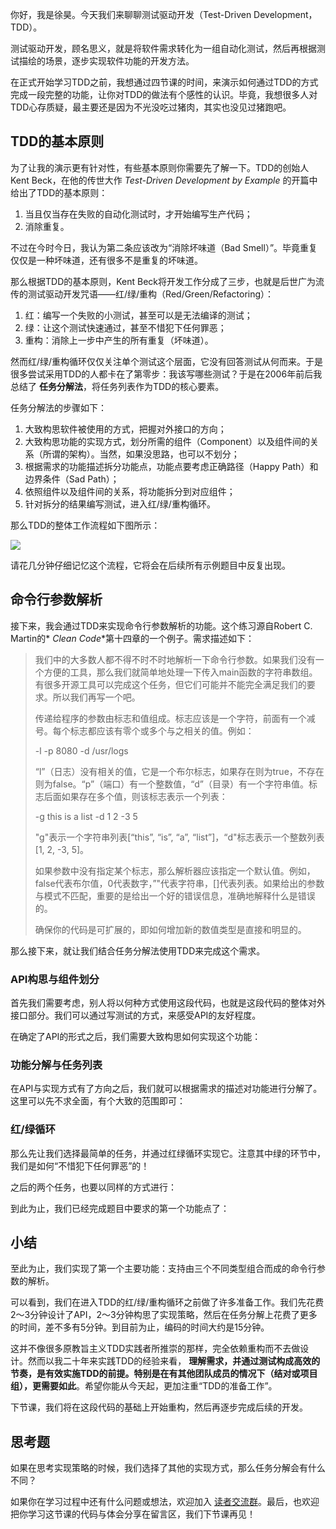 你好，我是徐昊。今天我们来聊聊测试驱动开发（Test-Driven Development，TDD）。

测试驱动开发，顾名思义，就是将软件需求转化为一组自动化测试，然后再根据测试描绘的场景，逐步实现软件功能的开发方法。

在正式开始学习TDD之前，我想通过四节课的时间，来演示如何通过TDD的方式完成一段完整的功能，让你对TDD的做法有个感性的认识。毕竟，我想很多人对TDD心存质疑，最主要还是因为不光没吃过猪肉，其实也没见过猪跑吧。

## TDD的基本原则

为了让我的演示更有针对性，有些基本原则你需要先了解一下。TDD的创始人Kent Beck，在他的传世大作 _Test-Driven Development by Example_ 的开篇中给出了TDD的基本原则：

1. 当且仅当存在失败的自动化测试时，才开始编写生产代码；
2. 消除重复。

不过在今时今日，我认为第二条应该改为“消除坏味道（Bad Smell）”。毕竟重复仅仅是一种坏味道，还有很多不是重复的坏味道。

那么根据TDD的基本原则，Kent Beck将开发工作分成了三步，也就是后世广为流传的测试驱动开发咒语——红/绿/重构（Red/Green/Refactoring）：

1. 红：编写一个失败的小测试，甚至可以是无法编译的测试；
2. 绿：让这个测试快速通过，甚至不惜犯下任何罪恶；
3. 重构：消除上一步中产生的所有重复（坏味道）。

然而红/绿/重构循环仅仅关注单个测试这个层面，它没有回答测试从何而来。于是很多尝试采用TDD的人都卡在了第零步：我该写哪些测试？于是在2006年前后我总结了 **任务分解法**，将任务列表作为TDD的核心要素。

任务分解法的步骤如下：

1. 大致构思软件被使用的方式，把握对外接口的方向；
2. 大致构思功能的实现方式，划分所需的组件（Component）以及组件间的关系（所谓的架构）。当然，如果没思路，也可以不划分；
3. 根据需求的功能描述拆分功能点，功能点要考虑正确路径（Happy Path）和边界条件（Sad Path）；
4. 依照组件以及组件间的关系，将功能拆分到对应组件；
5. 针对拆分的结果编写测试，进入红/绿/重构循环。

那么TDD的整体工作流程如下图所示：

![](https://static001.geekbang.org/resource/image/17/e4/17482a8f6fb89d85d0c9974414fd7fe4.jpg?wh=2283x1286)

请花几分钟仔细记忆这个流程，它将会在后续所有示例题目中反复出现。

## 命令行参数解析

接下来，我会通过TDD来实现命令行参数解析的功能。这个练习源自Robert C. Martin的\* _Clean Code_\*第十四章的一个例子。需求描述如下：

> 我们中的大多数人都不得不时不时地解析一下命令行参数。如果我们没有一个方便的工具，那么我们就简单地处理一下传入main函数的字符串数组。有很多开源工具可以完成这个任务，但它们可能并不能完全满足我们的要求。所以我们再写一个吧。
>
> 传递给程序的参数由标志和值组成。标志应该是一个字符，前面有一个减号。每个标志都应该有零个或多个与之相关的值。例如：
>
> -l -p 8080 -d /usr/logs
>
> “l”（日志）没有相关的值，它是一个布尔标志，如果存在则为true，不存在则为false。“p”（端口）有一个整数值，“d”（目录）有一个字符串值。标志后面如果存在多个值，则该标志表示一个列表：
>
> -g this is a list -d 1 2 -3 5
>
> "g"表示一个字符串列表\[“this”, “is”, “a”, “list”\]，“d"标志表示一个整数列表\[1, 2, -3, 5\]。
>
> 如果参数中没有指定某个标志，那么解析器应该指定一个默认值。例如，false代表布尔值，0代表数字，”"代表字符串，\[\]代表列表。如果给出的参数与模式不匹配，重要的是给出一个好的错误信息，准确地解释什么是错误的。
>
> 确保你的代码是可扩展的，即如何增加新的数值类型是直接和明显的。

那么接下来，就让我们结合任务分解法使用TDD来完成这个需求。

### API构思与组件划分

首先我们需要考虑，别人将以何种方式使用这段代码，也就是这段代码的整体对外接口部分。我们可以通过写测试的方式，来感受API的友好程度。

在确定了API的形式之后，我们需要大致构思如何实现这个功能：

### 功能分解与任务列表

在API与实现方式有了方向之后，我们就可以根据需求的描述对功能进行分解了。这里可以先不求全面，有个大致的范围即可：

### 红/绿循环

那么先让我们选择最简单的任务，并通过红绿循环实现它。注意其中绿的环节中，我们是如何“不惜犯下任何罪恶”的！

之后的两个任务，也要以同样的方式进行：

到此为止，我们已经完成题目中要求的第一个功能点了：

## 小结

至此为止，我们实现了第一个主要功能：支持由三个不同类型组合而成的命令行参数的解析。

可以看到，我们在进入TDD的红/绿/重构循环之前做了许多准备工作。我们先花费2～3分钟设计了API，2～3分钟构思了实现策略，然后在任务分解上花费了更多的时间，差不多有5分钟。到目前为止，编码的时间大约是15分钟。

这并不像很多原教旨主义TDD实践者所推崇的那样，完全依赖重构而不去做设计。然而以我二十年来实践TDD的经验来看， **理解需求，并通过测试构成高效的节奏，是有效实施TDD的前提。特别是在有其他团队成员的情况下（结对或项目组），更需要如此**。希望你能从今天起，更加注重“TDD的准备工作”。

下节课，我们将在这段代码的基础上开始重构，然后再逐步完成后续的开发。

## 思考题

如果在思考实现策略的时候，我们选择了其他的实现方式，那么任务分解会有什么不同？

如果你在学习过程中还有什么问题或想法，欢迎加入 [读者交流群](https://jinshuju.net/f/zvOavT)。最后，也欢迎把你学习这节课的代码与体会分享在留言区，我们下节课再见！